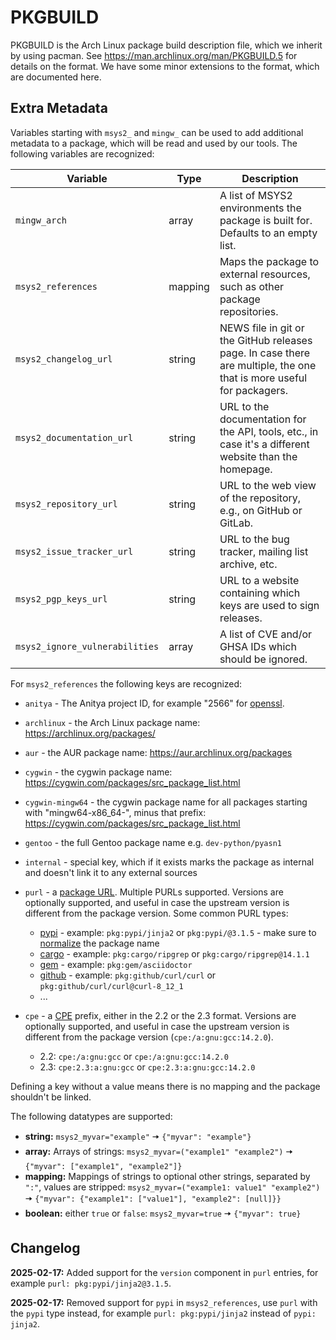# PKGBUILD

PKGBUILD is the Arch Linux package build description file, which we inherit by
using pacman. See https://man.archlinux.org/man/PKGBUILD.5 for details on the
format. We have some minor extensions to the format, which are documented here.

## Extra Metadata

Variables starting with `msys2_` and `mingw_` can be used to add additional metadata to a package, which will be read and used by our tools.
The following variables are recognized:

| Variable                       | Type    | Description                                                                                                          |
|--------------------------------|---------|----------------------------------------------------------------------------------------------------------------------|
| `mingw_arch`                   | array   | A list of MSYS2 environments the package is built for. Defaults to an empty list.                                    |
| `msys2_references`             | mapping | Maps the package to external resources, such as other package repositories.                                          |
| `msys2_changelog_url`          | string  | NEWS file in git or the GitHub releases page. In case there are multiple, the one that is more useful for packagers. |
| `msys2_documentation_url`      | string  | URL to the documentation for the API, tools, etc., in case it's a different website than the homepage.               |
| `msys2_repository_url`         | string  | URL to the web view of the repository, e.g., on GitHub or GitLab.                                                    |
| `msys2_issue_tracker_url`      | string  | URL to the bug tracker, mailing list archive, etc.                                                                   |
| `msys2_pgp_keys_url`           | string  | URL to a website containing which keys are used to sign releases.                                                    |
| `msys2_ignore_vulnerabilities` | array   | A list of CVE and/or GHSA IDs which should be ignored.                                                               |

For `msys2_references` the following keys are recognized:

* `anitya` - The Anitya project ID, for example "2566" for [openssl](https://release-monitoring.org/project/2566).
* `archlinux` - the Arch Linux package name: https://archlinux.org/packages/
* `aur` - the AUR package name: https://aur.archlinux.org/packages
* `cygwin` - the cygwin package name: https://cygwin.com/packages/src_package_list.html
* `cygwin-mingw64` -
  the cygwin package name for all packages starting with "mingw64-x86_64-",
  minus that prefix: https://cygwin.com/packages/src_package_list.html
* `gentoo` - the full Gentoo package name e.g. `dev-python/pyasn1`
* `internal` - special key, which if it exists marks the package as internal and doesn't link it to any external sources
* `purl` - a [package URL](https://github.com/package-url/purl-spec). Multiple PURLs supported. Versions are optionally supported, and useful in case the upstream version is different from the package version. Some common PURL types:
    * [pypi](https://github.com/package-url/purl-spec/blob/master/PURL-TYPES.rst#pypi) - example: `pkg:pypi/jinja2` or `pkg:pypi/@3.1.5` - make sure to [normalize](https://packaging.python.org/en/latest/specifications/name-normalization) the package name
    * [cargo](https://github.com/package-url/purl-spec/blob/master/PURL-TYPES.rst#cargo) - example: `pkg:cargo/ripgrep` or `pkg:cargo/ripgrep@14.1.1`
    * [gem](https://github.com/package-url/purl-spec/blob/master/PURL-TYPES.rst#gem) - example: `pkg:gem/asciidoctor`
    * [github](https://github.com/package-url/purl-spec/blob/master/PURL-TYPES.rst#github) - example: `pkg:github/curl/curl` or `pkg:github/curl/curl@curl-8_12_1`
    * ...
* `cpe` - a [CPE](https://en.wikipedia.org/wiki/Common_Platform_Enumeration) prefix, either in the 2.2 or the 2.3 format. Versions are optionally supported, and useful in case the upstream version is different from the package version (`cpe:/a:gnu:gcc:14.2.0`).

    * 2.2: `cpe:/a:gnu:gcc` or `cpe:/a:gnu:gcc:14.2.0`
    * 2.3: `cpe:2.3:a:gnu:gcc` or `cpe:2.3:a:gnu:gcc:14.2.0`

Defining a key without a value means there is no mapping and the package shouldn't be linked.

The following datatypes are supported:

* **string:** `msys2_myvar="example"` 🠆 `{"myvar": "example"}`
* **array:** Arrays of strings: `msys2_myvar=("example1" "example2")` 🠆 `{"myvar": ["example1", "example2"]}`
* **mapping:** Mappings of strings to optional other strings, separated by `":"`, values are
  stripped: `msys2_myvar=("example1: value1" "example2")` 🠆 `{"myvar": {"example1": ["value1"], "example2": [null]}}`
* **boolean:** either `true` or `false`: `msys2_myvar=true` 🠆 `{"myvar": true}`

## Changelog

**2025-02-17:** Added support for the `version` component in `purl` entries, for example `purl: pkg:pypi/jinja2@3.1.5`.

**2025-02-17:** Removed support for `pypi` in `msys2_references`, use `purl` with the `pypi` type instead, for example `purl: pkg:pypi/jinja2` instead of `pypi: jinja2`.